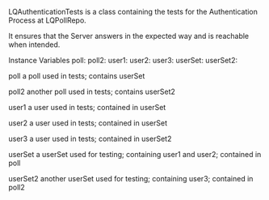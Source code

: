 LQAuthenticationTests is a class containing the tests for the Authentication Process at LQPollRepo.

It ensures that the Server answers in the expected way and is reachable when intended.

Instance Variables
	poll:				<LQPoll>
	poll2:			<LQPoll>
	user1:			<LQUser>
	user2:			<LQUser>
	user3:			<LQUser>
	userSet:		<LQUserSet>
	userSet2: <LQUserSet>

poll
	a poll used in tests; contains userSet

poll2
	another poll used in tests; contains userSet2

user1
	a user used in tests; contained in userSet

user2
	a user used in tests; contained in userSet

user3
	a user used in tests; contained in userSet2

userSet
	a userSet used for testing; containing user1 and user2; contained in poll

userSet2
	another userSet used for testing; containing user3; contained in poll2
